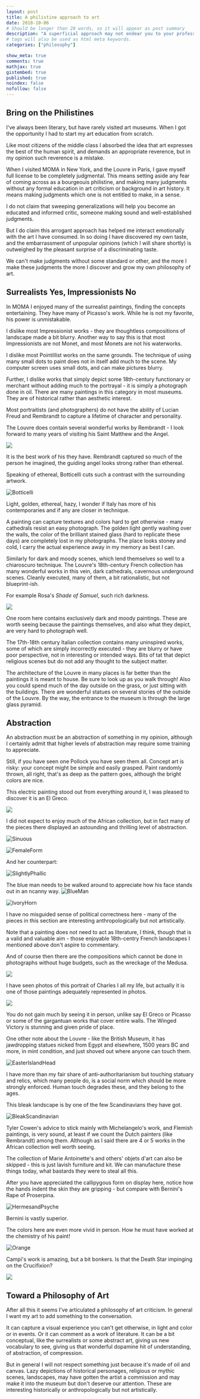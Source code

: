 ```yaml
---
layout: post
title: A philistine approach to art 
date: 2018-10-06
# Should be longer than 20 words, so it will appear as post summary
description: "A superficial approach may not endear you to your professor but will yield much more enjoyment"
# tags will also be used as html meta keywords.
categories: ["philosophy"]

show_meta: true
comments: true
mathjax: true
gistembed: true
published: true
noindex: false
nofollow: false
---
```


## Bring on the Philistines
I've always been literary, but have rarely visited art museums. When I got the
opportunity I had to start my art education from scratch. 

Like most citizens of the middle class I absorbed the idea that art expresses
the best of the human spirit, and demands an appropriate reverence, but in my
opinion such reverence is a mistake.

When I visited MOMA in New York, and the Louvre in Paris, I gave myself full
license to be completely judgmental. This means setting aside any fear of coming
across as a bourgeouis philistine, and making many judgments without any formal
education in art criticism or background in art history. It means making
judgments which one is not entitled to make, in a sense.

I do not claim that sweeping generalizations will help you become an educated
and informed critic, someone making sound and well-established judgments.

But I do claim this arrogant approach has helped me interact emotionally with
the art I have consumed. In so doing I have discovered my own taste, and the
embarrassment of unpopular opinions (which I will share shortly) is outweighed
by the pleasant surprise of a discriminating taste.

We can't make judgments without some standard or other, and the more I make
these judgments the more I discover and grow my own philosophy of art.

## Surrealists Yes, Impressionists No
In MOMA I enjoyed many of the surrealist paintings, finding the concepts
entertaining. They have many of Picasso's work. While he is not my favorite,
his power is unmistakable.

I dislike most Impressionist works - they are thoughtless compositions of
landscape made a bit blurry. Another way to say this is that most Impressionists
are not Monet, and most Monets are not his waterworks.

I dislike most Pointillist works on the same grounds. The technique of using
many small dots to paint does not in itself add much to the scene. My computer
screen uses small dots, and can make pictures blurry.

Further, I dislike works that simply depict some 18th-century functionary or
merchant without adding much to the portrayal - it is simply a photograph done
in oil. There are many paintings in this category in most museums. They are of
historical rather than aesthetic interest.

Most portraitists (and photographers) do not have the ability of Lucian Freud
and Rembrandt to capture a lifetime of character and personality.

The Louvre does contain several wonderful works by Rembrandt - I look forward to
many years of visiting his Saint Matthew and the Angel. 

<img src="https://upload.wikimedia.org/wikipedia/commons/thumb/7/7f/Rembrandt_Harmensz._van_Rijn_049.jpg/600px-Rembrandt_Harmensz._van_Rijn_049.jpg">

It is the best work of his they have. Rembrandt captured so much of the person
he imagined, the guiding angel looks strong rather than ethereal.

Speaking of ethereal, Botticelli cuts such a contrast with the surrounding
artwork. 

![Botticelli](/images/Botticelli.jpg)

Light, golden, ethereal, hazy, I wonder if Italy has more of his
contemporaries and if any are closer in technique.

A painting can capture textures and colors hard to get otherwise - many
cathedrals resist an easy photograph. The golden light gently washing over the
walls, the color of the brilliant stained glass (hard to replicate these days)
are completely lost in my photographs. The place looks stoney and cold, I carry
the actual experience away in my memory as best I can. 

Similarly for dark and moody scenes, which lend themselves so well to a
chiaroscuro technique. The Louvre's 18th-century French collection has many
wonderful works in this vein, dark cathedrals, cavernous underground scenes.
Cleanly executed, many of them, a bit rationalistic, but not blueprint-ish.

For example Rosa's *Shade of Samuel*, such rich darkness.

<img src="https://upload.wikimedia.org/wikipedia/commons/4/41/Salvator_Rosa_-_The_Shade_of_Samuel_Appears_to_Saul_-_WGA20058.jpg">

One room here contains exclusively dark and moody paintings. These are worth
seeing because the paintings themselves, and also what they depict, are very
hard to photograph well.

The 17th-18th century Italian collection contains many uninspired works, some of
which are simply incorrectly executed - they are blurry or have poor
perspective, not in interesting or intended ways. Bits of tat that depict
religious scenes but do not add any thought to the subject matter.

The architecture of the Louvre in many places is far better than the paintings
it is meant to house. Be sure to look up as you walk through! Also you could
spend much of the day outside on the grass, or just sitting with the buildings.
There are wonderful statues on several stories of the outside of the Louvre. By
the way, the entrance to the museum is through the large glass pyramid.

## Abstraction
An abstraction must be an abstraction of something in my opinion, although I
certainly admit that higher levels of abstraction may require some training to
appreciate.

Still, if you have seen one Pollock you have seen them all. Concept art is
risky: your concept might be simple and easily grasped. Paint randomly thrown,
all right, that's as deep as the pattern goes, although the bright colors are
nice.

This electric painting stood out from everything around it, I was pleased to discover it is an El Greco.

<img src="https://upload.wikimedia.org/wikipedia/commons/3/3b/El_Greco_-_Le_Christ_en_croix_ador%C3%A9_par_deux_donateurs_02.jpg">

I did not expect to enjoy much of the African collection, but in fact many of
the pieces there displayed an astounding and thrilling level of abstraction.

![Sinuous](/images/Sinuous.jpg)

![FemaleForm](/images/FemaleForm.jpg)

And her counterpart:

![SlightlyPhallic](/images/SlightlyPhallic.jpg)

The blue man needs to be walked around to appreciate how his face stands out in an ncanny way.
![BlueMan](/images/BlueMan.jpg)

![IvoryHorn](/images/IvoryHorn.jpg)

I have no misguided sense of political correctness here - many of the pieces in
this section are interesting anthropologically but not artistically.

Note that a painting does not need to act as literature, I think, though that is
a valid and valuable aim - those enjoyable 18th-centry French landscapes I
mentioned above don't aspire to commentary.

And of course then there are the compositions which cannot be done in
photographs without huge budgets, such as the wreckage of the Medusa.

<img src="https://upload.wikimedia.org/wikipedia/commons/thumb/1/15/JEAN_LOUIS_TH%C3%89ODORE_G%C3%89RICAULT_-_La_Balsa_de_la_Medusa_%28Museo_del_Louvre%2C_1818-19%29.jpg/600px-JEAN_LOUIS_TH%C3%89ODORE_G%C3%89RICAULT_-_La_Balsa_de_la_Medusa_%28Museo_del_Louvre%2C_1818-19%29.jpg">

I have seen photos of this portrait of Charles I all my life, but actually it is
one of those paintings adequately represented in photos. 

<img src="https://upload.wikimedia.org/wikipedia/commons/c/c2/Charles_I_of_England.jpg">

You do not gain much by seeing it in person, unlike say El Greco or Picasso or
some of the gargantuan works that cover entire walls. The Winged Victory is
stunning and given pride of place.

One other note about the Louvre - like the British Museum, it has jawdropping
statues nicked from Egypt and elsewhere, 1500 years BC and more, in mint
condition, and just shoved out where anyone can touch them.

![EasterIslandHead](/images/EasterIslandHead.jpg)

I have more than my fair share of anti-authoritarianism but touching statuary
and relics, which many people do, is a social norm which should be more strongly
enforced. Human touch degrades these, and they belong to the ages.

This bleak landscape is by one of the few Scandinavians they have got.

![BleakScandinavian](/images/BleakScandinavian.jpg)

Tyler Cowen's advice to stick mainly with Michelangelo's work, and Flemish
paintings, is very sound, at least if we count the Dutch painters (like
Rembrandt) among them. Although as I said there are 4 or 5 works in the African
collection well worth seeing.

The collection of Marie Antoinette's and others' objets d'art can also be
skipped - this is just lavish furniture and kit. We can manufacture these things
today, what bastards they were to steal all this.

After you have appreciated the callipygous form on display here, notice how the
hands indent the skin they are gripping - but compare with Bernini's Rape of
Proserpina. 

![HermesandPsyche](/images/HermesandPsyche.jpg)

Bernini is vastly superior.

The colors here are even more vivid in person. How he must have worked at the
chemistry of his paint!

![Orange](/images/Orange.jpg)

Campi's work is amazing, but a bit bonkers. Is that the Death Star impinging on the Crucifixion?

<img src="https://upload.wikimedia.org/wikipedia/commons/thumb/c/c8/Campi_-_Les_Myst%C3%A8res_de_la_Passion_du_Christ_02.jpg/1920px-Campi_-_Les_Myst%C3%A8res_de_la_Passion_du_Christ_02.jpg">

## Toward a Philosophy of Art
After all this it seems I've articulated a philosophy of art criticism. In
general I want my art to add something to the conversation. 

It can capture a visual experience you can't get otherwise, in light and color
or in events. Or it can comment as a work of literature. It can be a bit
conceptual, like the surrealists or some abstract art, giving us new vocabulary
to see, giving us that wonderful dopamine hit of understanding, of abstraction,
of compression.

But in general I will not respect something just because it's made of oil and
canvas. Lazy depictions of historical personages, religious or mythic scenes,
landscapes, may have gotten the artist a commission and may make it into the
museum but don't deserve our attention. These are interesting historically or
anthropologically but not artistically.
